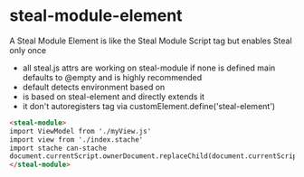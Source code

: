 # steal-module-element
A Steal Module Element is like the Steal Module Script tag but enables Steal only once
- all steal.js attrs are working on steal-module if none is defined main defaults to @empty and is highly recommended
- default detects environment based on 
- is based on steal-element and directly extends it
- it don't autoregisters  tag via customElement.define('steal-element')

```html
<steal-module>
import ViewModel from './myView.js'
import view from './index.stache'
import stache can-stache
document.currentScript.ownerDocument.replaceChild(document.currentScript, stache('<h1>{{message}}</h1>')({message: 'Frank'}))
</steal-module>
```

